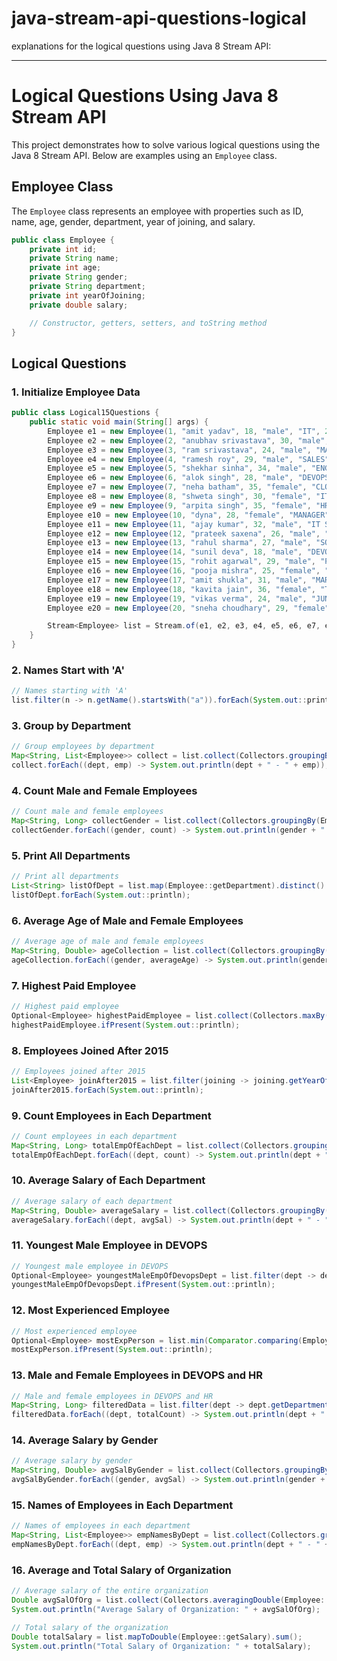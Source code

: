 # java-stream-api-questions-logical
explanations for the logical questions using Java 8 Stream API:

---

# Logical Questions Using Java 8 Stream API

This project demonstrates how to solve various logical questions using the Java 8 Stream API. Below are examples using an `Employee` class.

## Employee Class
The `Employee` class represents an employee with properties such as ID, name, age, gender, department, year of joining, and salary.

```java
public class Employee {
    private int id;
    private String name;
    private int age;
    private String gender;
    private String department;
    private int yearOfJoining;
    private double salary;

    // Constructor, getters, setters, and toString method
}
```

## Logical Questions

### 1. Initialize Employee Data

```java
public class Logical15Questions {
    public static void main(String[] args) {
        Employee e1 = new Employee(1, "amit yadav", 18, "male", "IT", 2000, 45458.00);
        Employee e2 = new Employee(2, "anubhav srivastava", 30, "male", "FULL STACK DEVELOPER", 2001, 45788.00);
        Employee e3 = new Employee(3, "ram srivastava", 24, "male", "MANAGER", 2018, 45968.70);
        Employee e4 = new Employee(4, "ramesh roy", 29, "male", "SALES", 2014, 7508.00);
        Employee e5 = new Employee(5, "shekhar sinha", 34, "male", "ENGINEER", 2012, 145458.00);
        Employee e6 = new Employee(6, "alok singh", 28, "male", "DEVOPS", 2002, 48458.00);
        Employee e7 = new Employee(7, "neha batham", 35, "female", "CLOUD ENGINEER", 2013, 55458.00);
        Employee e8 = new Employee(8, "shweta singh", 30, "female", "IT", 2007, 78958.00);
        Employee e9 = new Employee(9, "arpita singh", 35, "female", "HR", 2008, 78958.00);
        Employee e10 = new Employee(10, "dyna", 28, "female", "MANAGER", 2012, 45878.00);
        Employee e11 = new Employee(11, "ajay kumar", 32, "male", "IT SUPPORT", 2019, 36458.00);
        Employee e12 = new Employee(12, "prateek saxena", 26, "male", "DATA ANALYST", 2020, 50458.00);
        Employee e13 = new Employee(13, "rahul sharma", 27, "male", "SOFTWARE ENGINEER", 2012, 62458.00);
        Employee e14 = new Employee(14, "sunil deva", 18, "male", "DEVOPS", 2010, 154458.00);
        Employee e15 = new Employee(15, "rohit agarwal", 29, "male", "PROJECT MANAGER", 2014, 193458.00);
        Employee e16 = new Employee(16, "pooja mishra", 25, "female", "QUALITY ANALYST", 2009, 35458.00);
        Employee e17 = new Employee(17, "amit shukla", 31, "male", "MARKETING EXECUTIVE", 2008, 47458.00);
        Employee e18 = new Employee(18, "kavita jain", 36, "female", "TEAM LEAD", 2016, 85458.00);
        Employee e19 = new Employee(19, "vikas verma", 24, "male", "JUNIOR DEVELOPER", 2015, 28458.00);
        Employee e20 = new Employee(20, "sneha choudhary", 29, "female", "UI/UX DESIGNER", 2015, 49458.00);

        Stream<Employee> list = Stream.of(e1, e2, e3, e4, e5, e6, e7, e8, e9, e10, e11, e12, e13, e14, e15, e16, e17, e18, e19, e20);
    }
}
```

### 2. Names Start with 'A'

```java
// Names starting with 'A'
list.filter(n -> n.getName().startsWith("a")).forEach(System.out::println);
```

### 3. Group by Department

```java
// Group employees by department
Map<String, List<Employee>> collect = list.collect(Collectors.groupingBy(Employee::getDepartment));
collect.forEach((dept, emp) -> System.out.println(dept + " - " + emp));
```

### 4. Count Male and Female Employees

```java
// Count male and female employees
Map<String, Long> collectGender = list.collect(Collectors.groupingBy(Employee::getGender, Collectors.counting()));
collectGender.forEach((gender, count) -> System.out.println(gender + " - " + count));
```

### 5. Print All Departments

```java
// Print all departments
List<String> listOfDept = list.map(Employee::getDepartment).distinct().collect(Collectors.toList());
listOfDept.forEach(System.out::println);
```

### 6. Average Age of Male and Female Employees

```java
// Average age of male and female employees
Map<String, Double> ageCollection = list.collect(Collectors.groupingBy(Employee::getGender, Collectors.averagingInt(Employee::getAge)));
ageCollection.forEach((gender, averageAge) -> System.out.println(gender + " - " + averageAge));
```

### 7. Highest Paid Employee

```java
// Highest paid employee
Optional<Employee> highestPaidEmployee = list.collect(Collectors.maxBy(Comparator.comparingDouble(Employee::getSalary)));
highestPaidEmployee.ifPresent(System.out::println);
```

### 8. Employees Joined After 2015

```java
// Employees joined after 2015
List<Employee> joinAfter2015 = list.filter(joining -> joining.getYearOfJoining() > 2015).collect(Collectors.toList());
joinAfter2015.forEach(System.out::println);
```

### 9. Count Employees in Each Department

```java
// Count employees in each department
Map<String, Long> totalEmpOfEachDept = list.collect(Collectors.groupingBy(Employee::getDepartment, Collectors.counting()));
totalEmpOfEachDept.forEach((dept, count) -> System.out.println(dept + " - " + count));
```

### 10. Average Salary of Each Department

```java
// Average salary of each department
Map<String, Double> averageSalary = list.collect(Collectors.groupingBy(Employee::getDepartment, Collectors.averagingDouble(Employee::getSalary)));
averageSalary.forEach((dept, avgSal) -> System.out.println(dept + " - " + avgSal));
```

### 11. Youngest Male Employee in DEVOPS

```java
// Youngest male employee in DEVOPS
Optional<Employee> youngestMaleEmpOfDevopsDept = list.filter(dept -> dept.getDepartment().equalsIgnoreCase("DEVOPS") && dept.getGender().equalsIgnoreCase("male")).min(Comparator.comparing(Employee::getAge));
youngestMaleEmpOfDevopsDept.ifPresent(System.out::println);
```

### 12. Most Experienced Employee

```java
// Most experienced employee
Optional<Employee> mostExpPerson = list.min(Comparator.comparing(Employee::getYearOfJoining));
mostExpPerson.ifPresent(System.out::println);
```

### 13. Male and Female Employees in DEVOPS and HR

```java
// Male and female employees in DEVOPS and HR
Map<String, Long> filteredData = list.filter(dept -> dept.getDepartment().equalsIgnoreCase("DEVOPS") || dept.getDepartment().equalsIgnoreCase("HR")).collect(Collectors.groupingBy(Employee::getGender, Collectors.counting()));
filteredData.forEach((dept, totalCount) -> System.out.println(dept + " - " + totalCount));
```

### 14. Average Salary by Gender

```java
// Average salary by gender
Map<String, Double> avgSalByGender = list.collect(Collectors.groupingBy(Employee::getGender, Collectors.averagingDouble(Employee::getSalary)));
avgSalByGender.forEach((gender, avgSal) -> System.out.println(gender + " - " + avgSal));
```

### 15. Names of Employees in Each Department

```java
// Names of employees in each department
Map<String, List<Employee>> empNamesByDept = list.collect(Collectors.groupingBy(Employee::getDepartment));
empNamesByDept.forEach((dept, emp) -> System.out.println(dept + " - " + emp));
```

### 16. Average and Total Salary of Organization

```java
// Average salary of the entire organization
Double avgSalOfOrg = list.collect(Collectors.averagingDouble(Employee::getSalary));
System.out.println("Average Salary of Organization: " + avgSalOfOrg);

// Total salary of the organization
Double totalSalary = list.mapToDouble(Employee::getSalary).sum();
System.out.println("Total Salary of Organization: " + totalSalary);
```

###
